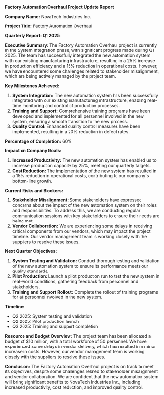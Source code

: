 **Factory Automation Overhaul Project Update Report**

**Company Name:** NovaTech Industries Inc.

**Project Title:** Factory Automation Overhaul

**Quarterly Report: Q1 2025**

**Executive Summary:**
The Factory Automation Overhaul project is currently in the System Integration phase, with significant progress made during Q1 2025. The team has successfully integrated the new automation system with our existing manufacturing infrastructure, resulting in a 25% increase in production efficiency and a 15% reduction in operational costs. However, we have encountered some challenges related to stakeholder misalignment, which are being actively managed by the project team.

**Key Milestones Achieved:**

1. **System Integration:** The new automation system has been successfully integrated with our existing manufacturing infrastructure, enabling real-time monitoring and control of production processes.
2. **Training and Support:** Comprehensive training programs have been developed and implemented for all personnel involved in the new system, ensuring a smooth transition to the new process.
3. **Quality Control:** Enhanced quality control measures have been implemented, resulting in a 20% reduction in defect rates.

**Percentage of Completion:** 60%

**Impact on Company Goals:**

1. **Increased Productivity:** The new automation system has enabled us to increase production capacity by 25%, meeting our quarterly targets.
2. **Cost Reduction:** The implementation of the new system has resulted in a 15% reduction in operational costs, contributing to our company's bottom-line growth.

**Current Risks and Blockers:**

1. **Stakeholder Misalignment:** Some stakeholders have expressed concerns about the impact of the new automation system on their roles and responsibilities. To address this, we are conducting regular communication sessions with key stakeholders to ensure their needs are being met.
2. **Vendor Collaboration:** We are experiencing some delays in receiving critical components from our vendors, which may impact the project timeline. Our vendor management team is working closely with the suppliers to resolve these issues.

**Next Quarter Objectives:**

1. **System Testing and Validation:** Conduct thorough testing and validation of the new automation system to ensure its performance meets our quality standards.
2. **Pilot Production:** Launch a pilot production run to test the new system in real-world conditions, gathering feedback from personnel and stakeholders.
3. **Training and Support Rollout:** Complete the rollout of training programs for all personnel involved in the new system.

**Timeline:**

* Q2 2025: System testing and validation
* Q2 2025: Pilot production launch
* Q3 2025: Training and support completion

**Resource and Budget Overview:**
The project team has been allocated a budget of $10 million, with a total workforce of 50 personnel. We have experienced some delays in vendor delivery, which has resulted in a minor increase in costs. However, our vendor management team is working closely with the suppliers to resolve these issues.

**Conclusion:**
The Factory Automation Overhaul project is on track to meet its objectives, despite some challenges related to stakeholder misalignment and vendor collaboration. We are confident that the new automation system will bring significant benefits to NovaTech Industries Inc., including increased productivity, cost reduction, and improved quality control.